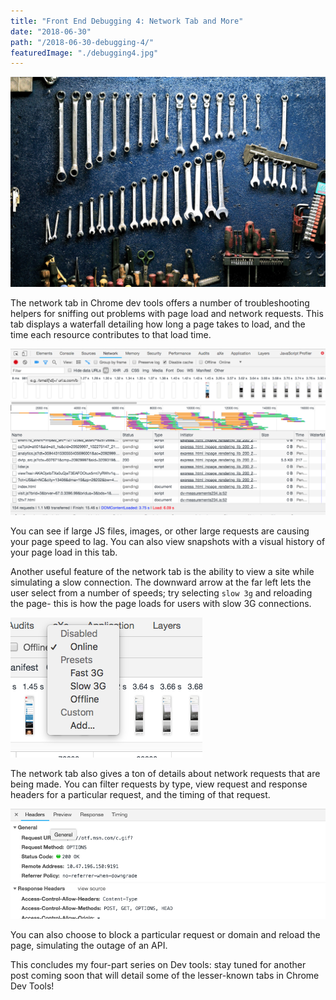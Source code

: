```yaml
---
title: "Front End Debugging 4: Network Tab and More"
date: "2018-06-30"
path: "/2018-06-30-debugging-4/"
featuredImage: "./debugging4.jpg"
---
```

![Debugging](./debugging4.jpg)

The network tab in Chrome dev tools offers a number of troubleshooting helpers for sniffing out problems with page load and network requests.
This tab displays a waterfall detailing how long a page takes to load, and the time each resource contributes to that load time.

![Network Tab](./waterfall.png)

You can see if large JS files, images, or other large requests are causing your page speed to lag. You can also view snapshots with a visual history of your page load in this tab.

Another useful feature of the network tab is the ability to view a site while simulating a slow connection. The downward arrow at the far left lets the user select from a number of speeds; try selecting `slow 3g` and reloading the page- this is how the page loads for users with slow 3G connections.

![Network throttle](./speed.png)


The network tab also gives a ton of details about network requests that are being made. You can filter requests by type, view request and response headers for a particular request, and the timing of that request.

![Headers Tab](./headers.png)

 You can also choose to block a particular request or domain and reload the page, simulating the outage of an API.

This concludes my four-part series on Dev tools: stay tuned for another post coming soon that will detail some of the lesser-known tabs in Chrome Dev Tools!

